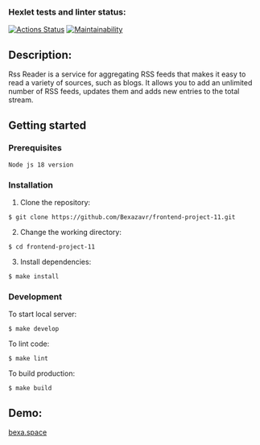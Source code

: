 ### Hexlet tests and linter status:
[![Actions Status](https://github.com/Bexazavr/frontend-project-11/actions/workflows/hexlet-check.yml/badge.svg)](https://github.com/Bexazavr/frontend-project-11/actions)
[![Maintainability](https://api.codeclimate.com/v1/badges/4a8c9aedec096f630a7e/maintainability)](https://codeclimate.com/github/Bexazavr/frontend-project-11/maintainability)

## Description:

Rss Reader is a service for aggregating RSS feeds that makes it easy to read a variety of sources, such as blogs. It allows you to add an unlimited number of RSS feeds, updates them and adds new entries to the total stream.

## Getting started

### Prerequisites

```
Node js 18 version
```
### Installation

1. Clone the repository:
```
$ git clone https://github.com/Bexazavr/frontend-project-11.git
```

2. Change the working directory:
```
$ cd frontend-project-11
```

3. Install dependencies:
```
$ make install
```

### Development

To start local server:
```
$ make develop
```

To lint code:
```
$ make lint
```

To build production:
```
$ make build
```

## Demo:
[bexa.space](https://bexa.space)


